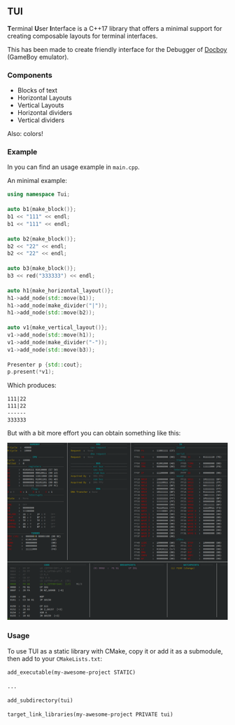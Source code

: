## TUI

**T**erminal **U**ser **I**nterface is a C++17 library that offers a minimal support for creating composable layouts for terminal interfaces.

This has been made to create friendly interface for the Debugger of [Docboy](https://github.com/Docheinstein/docboy/) (GameBoy emulator).

### Components

* Blocks of text
* Horizontal Layouts
* Vertical Layouts
* Horizontal dividers
* Vertical dividers

Also: colors!
### Example

In you can find an usage example in `main.cpp`.

An minimal example:

```cpp
using namespace Tui;

auto b1{make_block()};
b1 << "111" << endl;
b1 << "111" << endl;

auto b2{make_block()};
b2 << "22" << endl;
b2 << "22" << endl;

auto b3{make_block()};
b3 << red("333333") << endl;

auto h1{make_horizontal_layout()};
h1->add_node(std::move(b1));
h1->add_node(make_divider("|"));
h1->add_node(std::move(b2));

auto v1{make_vertical_layout()};
v1->add_node(std::move(h1));
v1->add_node(make_divider("-"));
v1->add_node(std::move(b3));

Presenter p {std::cout};
p.present(*v1);
```
Which produces:

```
111|22
111|22
------
333333
```

But with a bit more effort you can obtain something like this:

![DocBoy Debugger](images/docboy-debugger.png)

### Usage

To use TUI as a static library with CMake, copy it or add it as a submodule,
then add to your `CMakeLists.txt`:

```
add_executable(my-awesome-project STATIC)

...

add_subdirectory(tui)

target_link_libraries(my-awesome-project PRIVATE tui)
```